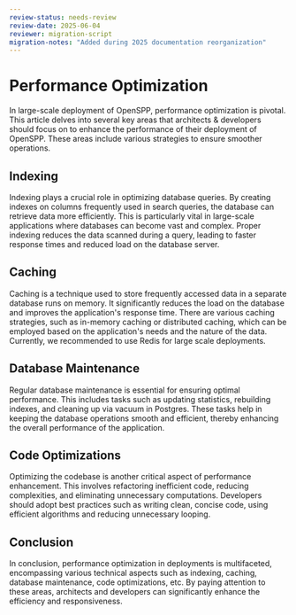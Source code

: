 ```yaml
---
review-status: needs-review
review-date: 2025-06-04
reviewer: migration-script
migration-notes: "Added during 2025 documentation reorganization"
---
```


# Performance Optimization

In large-scale deployment of OpenSPP, performance optimization is pivotal. This article delves into several key areas that architects & developers should focus on to enhance the performance of their deployment of OpenSPP. These areas include various strategies to ensure smoother operations.

## Indexing

Indexing plays a crucial role in optimizing database queries. By creating indexes on columns frequently used in search queries, the database can retrieve data more efficiently. This is particularly vital in large-scale applications where databases can become vast and complex. Proper indexing reduces the data scanned during a query, leading to faster response times and reduced load on the database server.

## Caching

Caching is a technique used to store frequently accessed data in a separate database runs on memory. It significantly reduces the load on the database and improves the application's response time. There are various caching strategies, such as in-memory caching or distributed caching, which can be employed based on the application's needs and the nature of the data. Currently, we recommended to use Redis for large scale deployments.

## Database Maintenance

Regular database maintenance is essential for ensuring optimal performance. This includes tasks such as updating statistics, rebuilding indexes, and cleaning up via vacuum in Postgres. These tasks help in keeping the database operations smooth and efficient, thereby enhancing the overall performance of the application.

## Code Optimizations

Optimizing the codebase is another critical aspect of performance enhancement. This involves refactoring inefficient code, reducing complexities, and eliminating unnecessary computations. Developers should adopt best practices such as writing clean, concise code, using efficient algorithms and reducing unnecessary looping.

## Conclusion

In conclusion, performance optimization in deployments is multifaceted, encompassing various technical aspects such as indexing, caching, database maintenance, code optimizations, etc. By paying attention to these areas, architects and developers can significantly enhance the efficiency and responsiveness.
